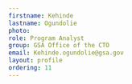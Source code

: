 ```yaml
---
firstname: Kehinde
lastname: Ogundolie
photo:
role: Program Analyst
group: GSA Office of the CTO
email: Kehinde.ogundolie@gsa.gov
layout: profile
ordering: 11
---
```


